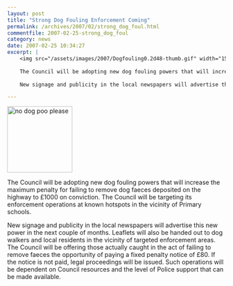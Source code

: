 ```yaml
---
layout: post
title: "Strong Dog Fouling Enforcement Coming"
permalink: /archives/2007/02/strong_dog_foul.html
commentfile: 2007-02-25-strong_dog_foul
category: news
date: 2007-02-25 10:34:27
excerpt: |
    <img src="/assets/images/2007/Dogfouling0.2d48-thumb.gif" width="150" height="153" alt="no dog poo please" class="right" />
    
    The Council will be adopting new dog fouling powers that will increase the maximum penalty for failing to remove dog faeces deposited on the highway to &pound;1000 on conviction. The Council will be targeting its enforcement operations at known hotspots in the vicinity of Primary schools.
    
    New signage and publicity in the local newspapers will advertise this new power in the next couple of months. Leaflets will also be handed out to dog walkers and local residents in the vicinity of targeted enforcement areas. The Council will be offering those actually caught in the act of failing to remove faeces the opportunity of paying a fixed penalty notice of &pound;80. If the notice is not paid, legal proceedings will be issued. Such operations will be dependent on Council resources and the level of Police support that can be made available.

---
```


<img src="/assets/images/2007/Dogfouling0.2d48-thumb.gif" width="150" height="153" alt="no dog poo please" class="right" />

The Council will be adopting new dog fouling powers that will increase the maximum penalty for failing to remove dog faeces deposited on the highway to £1000 on conviction. The Council will be targeting its enforcement operations at known hotspots in the vicinity of Primary schools.

New signage and publicity in the local newspapers will advertise this new power in the next couple of months. Leaflets will also be handed out to dog walkers and local residents in the vicinity of targeted enforcement areas. The Council will be offering those actually caught in the act of failing to remove faeces the opportunity of paying a fixed penalty notice of £80. If the notice is not paid, legal proceedings will be issued. Such operations will be dependent on Council resources and the level of Police support that can be made available.
